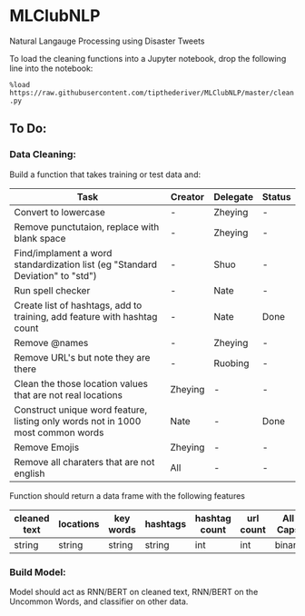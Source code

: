 # MLClubNLP
Natural Langauge Processing using Disaster Tweets

To load the cleaning functions into a Jupyter notebook, drop the following line into the notebook:

`%load https://raw.githubusercontent.com/tipthederiver/MLClubNLP/master/clean.py`


## To Do:

### Data Cleaning:

Build a function that takes training or test data and:


|Task|Creator|Delegate|Status|
|-|-|-|-|
|Convert to lowercase|-|Zheying|-|
|Remove punctutaion, replace with blank space|-|Zheying|-|
|Find/implament a word standardization list (eg "Standard Deviation" to "std")|-|Shuo|-|
|Run spell checker|-|Nate|-|
|Create list of hashtags, add to training, add feature with hashtag count|-|Nate|Done|
|Remove @names|-|Zheying|-|
|Remove URL's but note they are there|-|Ruobing|-|
|Clean the those location values that are not real locations|Zheying|-|-|
|Construct unique word feature, listing only words not in 1000 most common words|Nate|-|Done|
|Remove Emojis|Zheying|-|-|
|Remove all charaters that are not english|All|-|-|

Function should return a data frame with the following features

|cleaned text|locations|key words|hashtags|hashtag count|url count|All Caps|Uncommon Words|
|-|-|-|-|-|-|-|-|
|string|string|string|string|int|int|binary|string|


### Build Model:

Model should act as RNN/BERT on cleaned text, RNN/BERT on the Uncommon Words, and classifier on other data. 
